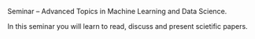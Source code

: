 

Seminar – Advanced Topics in Machine Learning and Data Science.

In this seminar you will learn to read, discuss and present scietific papers.

